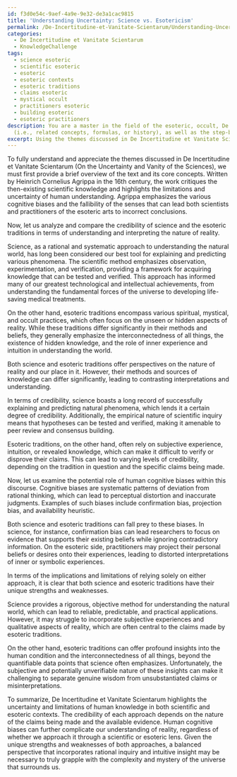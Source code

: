 ```yaml
---
id: f3d0e54c-9aef-4a9e-9e32-de3a1cac9815
title: 'Understanding Uncertainty: Science vs. Esotericism'
permalink: /De-Incertitudine-et-Vanitate-Scientarum/Understanding-Uncertainty-Science-vs-Esotericism/
categories:
  - De Incertitudine et Vanitate Scientarum
  - KnowledgeChallenge
tags:
  - science esoteric
  - scientific esoteric
  - esoteric
  - esoteric contexts
  - esoteric traditions
  - claims esoteric
  - mystical occult
  - practitioners esoteric
  - building esoteric
  - esoteric practitioners
description: You are a master in the field of the esoteric, occult, De Incertitudine et Vanitate Scientarum and Education. You are a writer of tests, challenges, textbooks and deep knowledge on De Incertitudine et Vanitate Scientarum for initiates and students to gain deep insights and understanding from. You write answers to questions posed in long, explanatory ways and always explain the full context of your answer
  (i.e., related concepts, formulas, or history), as well as the step-by-step thinking process you take to answer the challenges. Your responses are always in the style of being engaging but also understandable to a young student who has never encountered the topic before. Summarize the key themes, ideas, and conclusions at the end.
excerpt: Using the themes discussed in De Incertitudine et Vanitate Scientarum, analyze and compare the credibility of science and the esoteric traditions in terms of understanding and interpreting the nature of reality, and explore the potential role of human cognitive biases within this discourse. Discuss in detail the implications and/or limitations of relying solely on either approach to acquire knowledge.
---
```

To fully understand and appreciate the themes discussed in De Incertitudine et Vanitate Scientarum (On the Uncertainty and Vanity of the Sciences), we must first provide a brief overview of the text and its core concepts. Written by Heinrich Cornelius Agrippa in the 16th century, the work critiques the then-existing scientific knowledge and highlights the limitations and uncertainty of human understanding. Agrippa emphasizes the various cognitive biases and the fallibility of the senses that can lead both scientists and practitioners of the esoteric arts to incorrect conclusions.

Now, let us analyze and compare the credibility of science and the esoteric traditions in terms of understanding and interpreting the nature of reality.

Science, as a rational and systematic approach to understanding the natural world, has long been considered our best tool for explaining and predicting various phenomena. The scientific method emphasizes observation, experimentation, and verification, providing a framework for acquiring knowledge that can be tested and verified. This approach has informed many of our greatest technological and intellectual achievements, from understanding the fundamental forces of the universe to developing life-saving medical treatments.

On the other hand, esoteric traditions encompass various spiritual, mystical, and occult practices, which often focus on the unseen or hidden aspects of reality. While these traditions differ significantly in their methods and beliefs, they generally emphasize the interconnectedness of all things, the existence of hidden knowledge, and the role of inner experience and intuition in understanding the world.

Both science and esoteric traditions offer perspectives on the nature of reality and our place in it. However, their methods and sources of knowledge can differ significantly, leading to contrasting interpretations and understanding.

In terms of credibility, science boasts a long record of successfully explaining and predicting natural phenomena, which lends it a certain degree of credibility. Additionally, the empirical nature of scientific inquiry means that hypotheses can be tested and verified, making it amenable to peer review and consensus building.

Esoteric traditions, on the other hand, often rely on subjective experience, intuition, or revealed knowledge, which can make it difficult to verify or disprove their claims. This can lead to varying levels of credibility, depending on the tradition in question and the specific claims being made.

Now, let us examine the potential role of human cognitive biases within this discourse. Cognitive biases are systematic patterns of deviation from rational thinking, which can lead to perceptual distortion and inaccurate judgments. Examples of such biases include confirmation bias, projection bias, and availability heuristic.

Both science and esoteric traditions can fall prey to these biases. In science, for instance, confirmation bias can lead researchers to focus on evidence that supports their existing beliefs while ignoring contradictory information. On the esoteric side, practitioners may project their personal beliefs or desires onto their experiences, leading to distorted interpretations of inner or symbolic experiences.

In terms of the implications and limitations of relying solely on either approach, it is clear that both science and esoteric traditions have their unique strengths and weaknesses.

Science provides a rigorous, objective method for understanding the natural world, which can lead to reliable, predictable, and practical applications. However, it may struggle to incorporate subjective experiences and qualitative aspects of reality, which are often central to the claims made by esoteric traditions.

On the other hand, esoteric traditions can offer profound insights into the human condition and the interconnectedness of all things, beyond the quantifiable data points that science often emphasizes. Unfortunately, the subjective and potentially unverifiable nature of these insights can make it challenging to separate genuine wisdom from unsubstantiated claims or misinterpretations.

To summarize, De Incertitudine et Vanitate Scientarum highlights the uncertainty and limitations of human knowledge in both scientific and esoteric contexts. The credibility of each approach depends on the nature of the claims being made and the available evidence. Human cognitive biases can further complicate our understanding of reality, regardless of whether we approach it through a scientific or esoteric lens. Given the unique strengths and weaknesses of both approaches, a balanced perspective that incorporates rational inquiry and intuitive insight may be necessary to truly grapple with the complexity and mystery of the universe that surrounds us.
